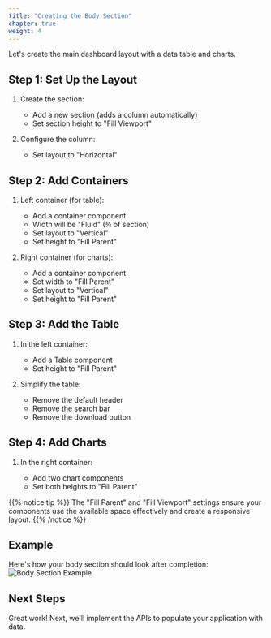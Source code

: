 ```yaml
---
title: "Creating the Body Section"
chapter: true
weight: 4
---
```


Let's create the main dashboard layout with a data table and charts.

## Step 1: Set Up the Layout

1. Create the section:

    - Add a new section (adds a column automatically)
    - Set section height to "Fill Viewport"

2. Configure the column:

    - Set layout to "Horizontal"


## Step 2: Add Containers

1. Left container (for table):

    - Add a container component
    - Width will be "Fluid" (¾ of section)
    - Set layout to "Vertical"
    - Set height to "Fill Parent"

2. Right container (for charts):

    - Add a container component
    - Set width to "Fill Parent"
    - Set layout to "Vertical"
    - Set height to "Fill Parent"


## Step 3: Add the Table

1. In the left container:

    - Add a Table component
    - Set height to "Fill Parent"

2. Simplify the table:

    - Remove the default header
    - Remove the search bar
    - Remove the download button


## Step 4: Add Charts

1. In the right container:

    - Add two chart components
    - Set both heights to "Fill Parent"

{{% notice tip %}}
The "Fill Parent" and "Fill Viewport" settings ensure your components use the available space effectively and create a responsive layout.
{{% /notice %}}

## Example

Here's how your body section should look after completion:
![Body Section Example](/images/gifs/body-section-example.gif)

## Next Steps

Great work! Next, we'll implement the APIs to populate your application with data.
